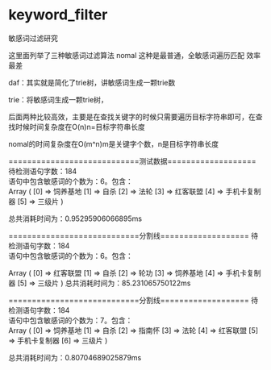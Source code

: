 # keyword_filter
敏感词过滤研究

这里面列举了三种敏感词过滤算法
nomal 这种是最普通，全敏感词遍历匹配 效率最差

daf：其实就是简化了trie树，讲敏感词生成一颗trie数

trie：将敏感词生成一颗trie树，

后面两种比较高效，主要是在查找关键字的时候只需要遍历目标字符串即可，在查找时候时间复杂度在O(n)n=目标字符串长度

nomal的时间复杂度在O(m^n)m是关键字个数，n是目标字符串长度

============================测试数据===================
待检测语句字数：184  
语句中包含敏感词的个数为：6。包含：  
Array
(
    [0] => 饲养基地
    [1] => 自杀
    [2] => 法轮
    [3] => 红客联盟
    [4] => 手机卡复制器
    [5] => 三级片
)

总共消耗时间为：0.95295906066895ms

============================分割线===================
待检测语句字数：184  
语句中包含敏感词的个数为：6。包含：  

Array
(
    [0] => 红客联盟
    [1] => 自杀
    [2] => 轮功
    [3] => 饲养基地
    [4] => 手机卡复制器
    [5] => 三级片
)
总共消耗时间为：85.231065750122ms

============================分割线===================
待检测语句字数：184  
语句中包含敏感词的个数为：7。包含：  
Array
(
    [0] => 饲养基地
    [1] => 自杀
    [2] => 指南怀
    [3] => 法轮
    [4] => 红客联盟
    [5] => 手机卡复制器
    [6] => 三级片
)

总共消耗时间为：0.80704689025879ms


